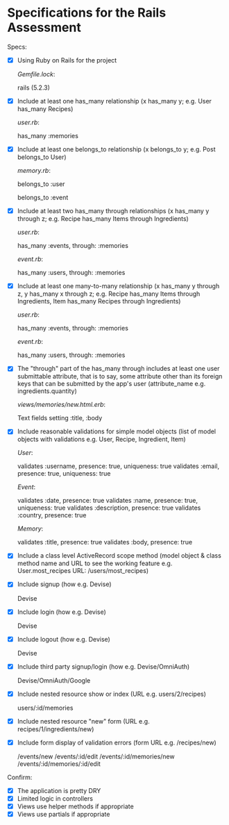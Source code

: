 # Specifications for the Rails Assessment

Specs:

- [x] Using Ruby on Rails for the project

  _Gemfile.lock_:

  rails (5.2.3)

- [x] Include at least one has_many relationship (x has_many y; e.g. User has_many Recipes)

  _user.rb_:

  has_many :memories

- [x] Include at least one belongs_to relationship (x belongs_to y; e.g. Post belongs_to User)

  _memory.rb_:

  belongs_to :user

  belongs_to :event

- [x] Include at least two has_many through relationships (x has_many y through z; e.g. Recipe has_many Items through Ingredients)

  _user.rb_:

  has_many :events, through: :memories

  _event.rb_:

  has_many :users, through: :memories

- [x] Include at least one many-to-many relationship (x has_many y through z, y has_many x through z; e.g. Recipe has_many Items through Ingredients, Item has_many Recipes through Ingredients)

  _user.rb_:

    has_many :events, through: :memories

  _event.rb_:

  has_many :users, through: :memories

- [x] The "through" part of the has_many through includes at least one user submittable attribute, that is to say, some attribute other than its foreign keys that can be submitted by the app's user (attribute_name e.g. ingredients.quantity)

  _views/memories/new.html.erb_:

  Text fields setting :title, :body

- [x] Include reasonable validations for simple model objects (list of model objects with validations e.g. User, Recipe, Ingredient, Item)

  _User_:

  validates :username, presence: true, uniqueness: true
  validates :email, presence: true, uniqueness: true

  _Event_:

  validates :date, presence: true
  validates :name, presence: true, uniqueness: true
  validates :description, presence: true
  validates :country, presence: true

  _Memory_:

  validates :title, presence: true
  validates :body, presence: true

- [x] Include a class level ActiveRecord scope method (model object & class method name and URL to see the working feature e.g. User.most_recipes URL: /users/most_recipes)
- [x] Include signup (how e.g. Devise)

  Devise

- [x] Include login (how e.g. Devise)

  Devise

- [x] Include logout (how e.g. Devise)

  Devise

- [x] Include third party signup/login (how e.g. Devise/OmniAuth)

  Devise/OmniAuth/Google

- [x] Include nested resource show or index (URL e.g. users/2/recipes)

  users/:id/memories

- [x] Include nested resource "new" form (URL e.g. recipes/1/ingredients/new)
- [x] Include form display of validation errors (form URL e.g. /recipes/new)

  /events/new
  /events/:id/edit
  /events/:id/memories/new
  /events/:id/memories/:id/edit

Confirm:

- [x] The application is pretty DRY
- [x] Limited logic in controllers
- [x] Views use helper methods if appropriate
- [X] Views use partials if appropriate
